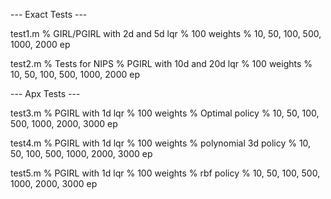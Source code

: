 --- Exact Tests ---

test1.m
% GIRL/PGIRL with 2d and 5d lqr
% 100 weights
% 10, 50, 100, 500, 1000, 2000 ep

test2.m
% Tests for NIPS
%  PGIRL with 10d and 20d lqr
%  100 weights
%  10, 50, 100, 500, 1000, 2000 ep

--- Apx Tests ---

test3.m
% PGIRL with 1d lqr
% 100 weights
% Optimal policy
% 10, 50, 100, 500, 1000, 2000, 3000 ep

test4.m
% PGIRL with 1d lqr
% 100 weights
% polynomial 3d policy
% 10, 50, 100, 500, 1000, 2000, 3000 ep

test5.m
% PGIRL with 1d lqr
% 100 weights
% rbf policy
% 10, 50, 100, 500, 1000, 2000, 3000 ep